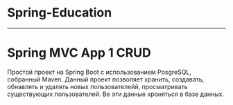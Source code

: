 # Spring-Education
***
# Spring MVC App 1 CRUD
Простой проект на Spring Boot с использованием PosgreSQL, собранный Maven.
Данный проект позволяет хранить, создавать, обнавлять и удалять новых пользователейй, просматривать существующих пользователей. Ве эти данные хроняться в базе данных.
